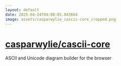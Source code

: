 ```yaml
---
layout: default
date: 2025-04-24T04:08:01.843664
image: assets/casparwylie_cascii-core_cropped.png
---
```


# [casparwylie/cascii-core](https://github.com/casparwylie/cascii-core)

ASCII and Unicode diagram builder for the browser
